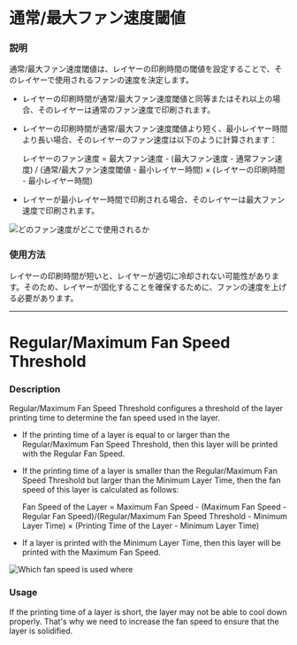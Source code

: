 通常/最大ファン速度閾値
====
### **説明**
通常/最大ファン速度閾値は、レイヤーの印刷時間の閾値を設定することで、そのレイヤーで使用されるファンの速度を決定します。

* レイヤーの印刷時間が通常/最大ファン速度閾値と同等またはそれ以上の場合、そのレイヤーは通常のファン速度で印刷されます。

* レイヤーの印刷時間が通常/最大ファン速度閾値より短く、最小レイヤー時間より長い場合、そのレイヤーのファン速度は以下のように計算されます：

    レイヤーのファン速度 = 最大ファン速度 - (最大ファン速度 - 通常ファン速度) / (通常/最大ファン速度閾値 - 最小レイヤー時間) × (レイヤーの印刷時間 - 最小レイヤー時間)

* レイヤーが最小レイヤー時間で印刷される場合、そのレイヤーは最大ファン速度で印刷されます。

![どのファン速度がどこで使用されるか](../images/cool_fan_speed.svg)

### **使用方法**
レイヤーの印刷時間が短いと、レイヤーが適切に冷却されない可能性があります。そのため、レイヤーが固化することを確保するために、ファンの速度を上げる必要があります。

---

Regular/Maximum Fan Speed Threshold
====
### **Description**
Regular/Maximum Fan Speed Threshold configures a threshold of the layer printing time to determine the fan speed used in the layer. 

* If the printing time of a layer is equal to or larger than the Regular/Maximum Fan Speed Threshold, then this layer will be printed with the Regular Fan Speed.

* If the printing time of a layer is smaller than the Regular/Maximum Fan Speed Threshold but larger than the Minimum Layer Time, then the fan speed of this layer is calculated as follows:

    Fan Speed of the Layer = Maximum Fan Speed - (Maximum Fan Speed - Regular Fan Speed)/(Regular/Maximum Fan Speed Threshold - Minimum Layer Time) × (Printing Time of the Layer - Minimum Layer Time)

* If a layer is printed with the Minimum Layer Time, then this layer will be printed with the Maximum Fan Speed.

![Which fan speed is used where](../images/cool_fan_speed.svg)

### **Usage**
If the printing time of a layer is short, the layer may not be able to cool down properly. That's why we need to increase the fan speed to ensure that the layer is solidified.